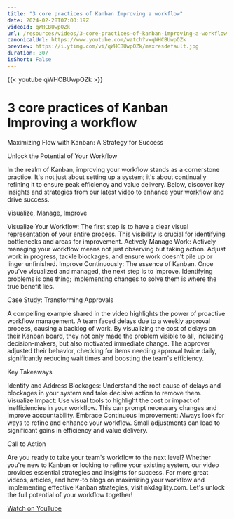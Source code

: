 ```yaml
---
title: "3 core practices of Kanban Improving a workflow"
date: 2024-02-28T07:00:19Z
videoId: qWHCBUwpOZk
url: /resources/videos/3-core-practices-of-kanban-improving-a-workflow
canonicalUrl: https://www.youtube.com/watch?v=qWHCBUwpOZk
preview: https://i.ytimg.com/vi/qWHCBUwpOZk/maxresdefault.jpg
duration: 307
isShort: False
---
```


{{< youtube qWHCBUwpOZk >}}

# 3 core practices of Kanban Improving a workflow

Maximizing Flow with Kanban: A Strategy for Success

Unlock the Potential of Your Workflow

In the realm of Kanban, improving your workflow stands as a cornerstone practice. It's not just about setting up a system; it's about continually refining it to ensure peak efficiency and value delivery. Below, discover key insights and strategies from our latest video to enhance your workflow and drive success.

Visualize, Manage, Improve

Visualize Your Workflow: The first step is to have a clear visual representation of your entire process. This visibility is crucial for identifying bottlenecks and areas for improvement.
Actively Manage Work: Actively managing your workflow means not just observing but taking action. Adjust work in progress, tackle blockages, and ensure work doesn't pile up or linger unfinished.
Improve Continuously: The essence of Kanban. Once you've visualized and managed, the next step is to improve. Identifying problems is one thing; implementing changes to solve them is where the true benefit lies.

Case Study: Transforming Approvals

A compelling example shared in the video highlights the power of proactive workflow management. A team faced delays due to a weekly approval process, causing a backlog of work. By visualizing the cost of delays on their Kanban board, they not only made the problem visible to all, including decision-makers, but also motivated immediate change. The approver adjusted their behavior, checking for items needing approval twice daily, significantly reducing wait times and boosting the team's efficiency.

Key Takeaways

Identify and Address Blockages: Understand the root cause of delays and blockages in your system and take decisive action to remove them.
Visualize Impact: Use visual tools to highlight the cost or impact of inefficiencies in your workflow. This can prompt necessary changes and improve accountability.
Embrace Continuous Improvement: Always look for ways to refine and enhance your workflow. Small adjustments can lead to significant gains in efficiency and value delivery.

Call to Action

Are you ready to take your team's workflow to the next level? Whether you're new to Kanban or looking to refine your existing system, our video provides essential strategies and insights for success. For more great videos, articles, and how-to blogs on maximizing your workflow and implementing effective Kanban strategies, visit nkdagility.com. Let's unlock the full potential of your workflow together!

[Watch on YouTube](https://www.youtube.com/watch?v=qWHCBUwpOZk)
